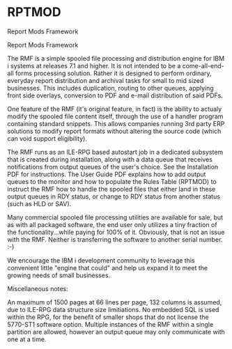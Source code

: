 # RPTMOD
Report Mods Framework

Report Mods Framework

The RMF is a simple spooled file processing and distribution engine for IBM i systems at releases 7.1 and higher. It is not intended to be a come-all-end-all forms processing solution. Rather it is designed to perform ordinary, everyday report distribution and archival tasks for small to mid sized businesses. This includes duplication, routing to other queues, applying front side overlays, conversion to PDF and e-mail distribution of said PDFs.

One feature of the RMF (it's original feature, in fact) is the ability to actualy modify the spooled file content itself, through the use of a handler program containing standard snippets. This allows companies running 3rd party ERP solutions to modify report formats without altering the source code (which can void support eligibility).

The RMF runs as an ILE-RPG based autostart job in a dedicated subsystem that is created during installation, along with a data queue that receives notifications from output queues of the user's choice. See the Installation PDF for instructions. The User Guide PDF explains how to add output queues to the monitor and how to populate the Rules Table (RPTMOD) to instruct the RMF how to handle the spooled files that either land in these output queues in RDY status, or change to RDY status from another status (such as HLD or SAV).

Many commercial spooled file processing utilities are available for sale, but as with all packaged software, the end user only utilizes a tiny fraction of the functionality...while paying for 100% of it. Obviously, that is not an issue with the RMF. Neither is transferring the software to another serial number. :-)

We encourage the IBM i development community to leverage this convenient little "engine that could" and help us expand it to meet the growing needs of small businesses.

Miscellaneous notes:

An maximum of 1500 pages at 66 lines per page, 132 columns is assumed, due to ILE-RPG data structure size limitiations.
No embedded SQL is used within the RPG, for the benefit of smaller shops that do not license the 5770-ST1 software option.
Multiple instances of the RMF within a single partition are allowed, however an output queue may only communicate with one at a time.
